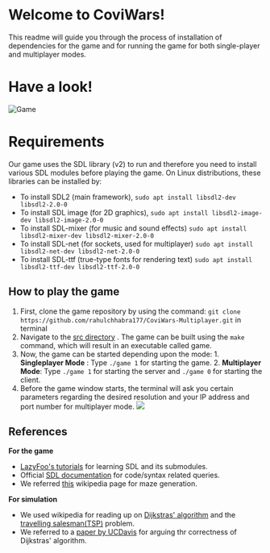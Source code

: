 
# Welcome to CoviWars!
This readme will guide you through the process of installation of dependencies for the game and for running the game for both single-player and multiplayer modes.

# Have a look!

![Game ](https://github.com/rahulchhabra177/CoviWars-Multiplayer/tree/master/maingame/assets/game.gif)

# **Requirements**
Our game uses the SDL library (v2) to run and therefore you need to install various SDL modules before playing the game. On Linux distributions, these libraries can be installed by:

 - To install SDL2 (main framework),
	 `sudo apt install libsdl2-dev libsdl2-2.0-0`
- To install SDL image (for 2D graphics),
	`sudo apt install libsdl2-image-dev libsdl2-image-2.0-0`
- To install SDL-mixer (for music and sound effects)
	`sudo apt install libsdl2-mixer-dev libsdl2-mixer-2.0-0`
- To install SDL-net (for sockets, used for multiplayer)
	`sudo apt install libsdl2-net-dev libsdl2-net-2.0-0`
- To install SDL-ttf (true-type fonts for rendering text)
	`sudo apt install libsdl2-ttf-dev libsdl2-ttf-2.0-0`
	
## **How to play the game**
	
 1. First, clone the game repository by using the command:
 `git clone https://github.com/rahulchhabra177/CoviWars-Multiplayer.git` in terminal
 2. Navigate to the [src directory](https://github.com/rahulchhabra177/CoviWars-Multiplayer/tree/master/maingame/src)
 . The game can be built using the `make` command, which will result in an executable called game.
 4. Now, the game can be started depending upon the mode:
			1. **Singleplayer Mode** : Type `./game 1` for starting the game.
			2. **Multiplayer Mode**: Type `./game 1` for starting the server and `./game 0` for starting the client.
5. Before the game window starts, the terminal will ask you certain parameters regarding the desired resolution and your IP address and port number for multiplayer mode.
![](https://github.com/rahulchhabra177/CoviWars-Multiplayer/tree/master/maingame/assets/screen/image.png)
 

## **References**

**For the game**
	
 -  [LazyFoo's tutorials](https://lazyfoo.net/tutorials/SDL/) for learning SDL and its submodules. 
 -  Official [SDL documentation](https://wiki.libsdl.org/) for code/syntax related queries.
 -  We referred [this](https://en.wikipedia.org/wiki/Maze_generation_algorithm) wikipedia page for maze generation.

**For simulation**

 - We used wikipedia for reading up on [Dijkstras' algorithm](https://en.wikipedia.org/wiki/Dijkstra%27s_algorithm) and the [travelling salesman(TSP)](https://en.wikipedia.org/wiki/Travelling_salesman_problem) problem.
 - We referred to a [paper by UCDavis](https://web.cs.ucdavis.edu/~amenta/w10/dijkstra.pdf) for arguing thr correctness of Dijkstras' algorithm.
